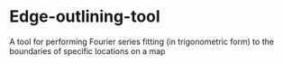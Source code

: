 # Edge-outlining-tool
A tool for performing Fourier series fitting (in trigonometric form) to the boundaries of specific locations on a map
